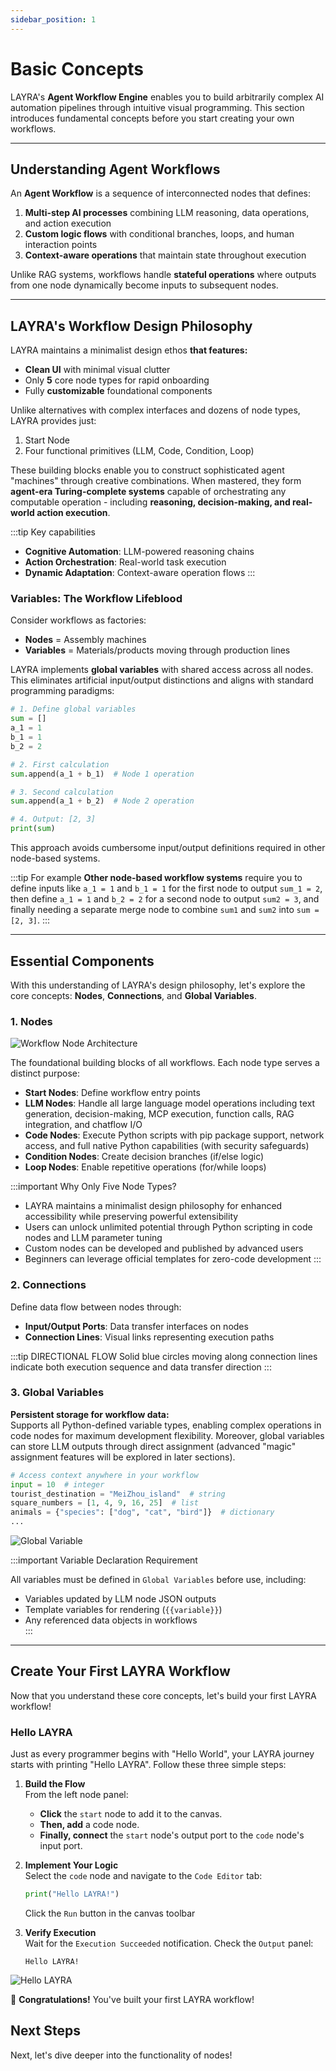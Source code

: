 ```yaml
---
sidebar_position: 1
---
```


# Basic Concepts

LAYRA's **Agent Workflow Engine** enables you to build arbitrarily complex AI automation pipelines through intuitive visual programming. This section introduces fundamental concepts before you start creating your own workflows.

---

## Understanding Agent Workflows

An **Agent Workflow** is a sequence of interconnected nodes that defines:

1. **Multi-step AI processes** combining LLM reasoning, data operations, and action execution
2. **Custom logic flows** with conditional branches, loops, and human interaction points
3. **Context-aware operations** that maintain state throughout execution

Unlike RAG systems, workflows handle **stateful operations** where outputs from one node dynamically become inputs to subsequent nodes.

---

## LAYRA's Workflow Design Philosophy

LAYRA maintains a minimalist design ethos **that features:**

- **Clean UI** with minimal visual clutter
- Only **5** core node types for rapid onboarding
- Fully **customizable** foundational components

Unlike alternatives with complex interfaces and dozens of node types, LAYRA provides just:

1. Start Node
2. Four functional primitives (LLM, Code, Condition, Loop)

These building blocks enable you to construct sophisticated agent "machines" through creative combinations. When mastered, they form **agent-era Turing-complete systems** capable of orchestrating any computable operation - including **reasoning, decision-making, and real-world action execution**.

:::tip Key capabilities

- **Cognitive Automation**: LLM-powered reasoning chains
- **Action Orchestration**: Real-world task execution
- **Dynamic Adaptation**: Context-aware operation flows
  :::

### Variables: The Workflow Lifeblood

Consider workflows as factories:

- **Nodes** = Assembly machines
- **Variables** = Materials/products moving through production lines

LAYRA implements **global variables** with shared access across all nodes. This eliminates artificial input/output distinctions and aligns with standard programming paradigms:

```python
# 1. Define global variables
sum = []
a_1 = 1
b_1 = 1
b_2 = 2

# 2. First calculation
sum.append(a_1 + b_1)  # Node 1 operation

# 3. Second calculation
sum.append(a_1 + b_2)  # Node 2 operation

# 4. Output: [2, 3]
print(sum)
```

This approach avoids cumbersome input/output definitions required in other node-based systems.

:::tip For example
**Other node-based workflow systems** require you to define inputs like `a_1 = 1` and `b_1 = 1` for the first node to output `sum_1 = 2`, then define `a_1 = 1` and `b_2 = 2` for a second node to output `sum2 = 3`, and finally needing a separate merge node to combine `sum1` and `sum2` into `sum = [2, 3]`.
:::

---

## Essential Components

With this understanding of LAYRA's design philosophy, let's explore the core concepts: **Nodes**, **Connections**, and **Global Variables**.

### 1. Nodes

![Workflow Node Architecture](./img/workflow-nodes.png)

The foundational building blocks of all workflows. Each node type serves a distinct purpose:

- **Start Nodes**: Define workflow entry points
- **LLM Nodes**: Handle all large language model operations including text generation, decision-making, MCP execution, function calls, RAG integration, and chatflow I/O
- **Code Nodes**: Execute Python scripts with pip package support, network access, and full native Python capabilities (with security safeguards)
- **Condition Nodes**: Create decision branches (if/else logic)
- **Loop Nodes**: Enable repetitive operations (for/while loops)

:::important Why Only Five Node Types?

- LAYRA maintains a minimalist design philosophy for enhanced accessibility while preserving powerful extensibility
- Users can unlock unlimited potential through Python scripting in code nodes and LLM parameter tuning
- Custom nodes can be developed and published by advanced users
- Beginners can leverage official templates for zero-code development
  :::

### 2. Connections

Define data flow between nodes through:

- **Input/Output Ports**: Data transfer interfaces on nodes
- **Connection Lines**: Visual links representing execution paths

:::tip DIRECTIONAL FLOW
Solid blue circles moving along connection lines indicate both execution sequence and data transfer direction
:::

### 3. Global Variables

**Persistent storage for workflow data:**  
Supports all Python-defined variable types, enabling complex operations in code nodes for maximum development flexibility. Moreover, global variables can store LLM outputs through direct assignment (advanced "magic" assignment features will be explored in later sections).

```python
# Access context anywhere in your workflow
input = 10  # integer
tourist_destination = "MeiZhou_island"  # string
square_numbers = [1, 4, 9, 16, 25]  # list
animals = {"species": ["dog", "cat", "bird"]}  # dictionary
...
```

![Global Variable](./img/global-variable.png)

:::important Variable Declaration Requirement

All variables must be defined in `Global Variables` before use, including:

- Variables updated by LLM node JSON outputs
- Template variables for rendering (`{{variable}}`)
- Any referenced data objects in workflows  
:::

---

## Create Your First LAYRA Workflow

Now that you understand these core concepts, let's build your first LAYRA workflow!

### Hello LAYRA

Just as every programmer begins with "Hello World", your LAYRA journey starts with printing "Hello LAYRA". Follow these three simple steps:

1. **Build the Flow**  
   From the left node panel:

   - **Click** the `start` node to add it to the canvas.
   - **Then, add** a code node.
   - **Finally, connect** the `start` node's output port to the `code` node's input port.

2. **Implement Your Logic**  
   Select the `code` node and navigate to the `Code Editor` tab:

   ```python
   print("Hello LAYRA!")
   ```

   Click the `Run` button in the canvas toolbar

3. **Verify Execution**  
   Wait for the `Execution Succeeded` notification. Check the `Output` panel:
   ```
   Hello LAYRA!
   ```

![Hello LAYRA](./img/hello-layra.png)

🎉 **Congratulations!** You've built your first LAYRA workflow!

## Next Steps

Next, let's dive deeper into the functionality of nodes!
